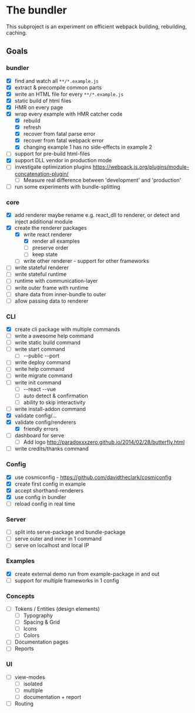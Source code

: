 # The bundler

This subproject is an experiment on efficient webpack building, rebuilding, caching.

## Goals

### bundler
- [x] find and watch all `**/*.example.js`
- [x] extract & precompile common parts
- [x] write an HTML file for every `**/*.example.js`
- [x] static build of html files
- [x] HMR on every page
- [x] wrap every example with HMR catcher code
  - [x] rebuild
  - [x] refresh
  - [x] recover from fatal parse error
  - [x] recover from fatal webpack error
  - [x] changing example 1 has no side-effects in example 2
- [ ] support for pre-build html-files
- [x] support DLL vendor in production mode
- [ ] investigate optimization plugins
      https://webpack.js.org/plugins/module-concatenation-plugin/
  - [ ] Measure real difference between 'development' and 'production'
- [ ] run some experiments with bundle-splitting

### core
- [x] add renderer
      maybe rename e.g. react_dll to renderer, or detect and inject additional module
- [x] create the renderer packages
  - [x] write react renderer
    - [x] render all examples
    - [ ] preserve order
    - [ ] keep state
  - [ ] write other renderer - support for other frameworks
- [ ] write stateful renderer
- [ ] write stateful runtime
- [ ] runtime with communication-layer
- [ ] write outer frame with runtime
- [ ] share data from inner-bundle to outer
- [ ] allow passing data to renderer

### CLI
- [x] create cli package with multiple commands
- [ ] write a awesome help command
- [ ] write static build command
- [ ] write start command
  - [ ] --public --port
- [ ] write deploy command
- [ ] write help command
- [ ] write migrate command
- [ ] write init command
  - [ ] --react --vue
  - [ ] auto detect & confirmation
  - [ ] ability to skip interactivity
- [ ] write install-addon command
- [x] validate config/...
- [x] validate config/renderers
  - [x] friendly errors
- [ ] dashboard for serve
  - [ ] Add logo http://paradoxxxzero.github.io/2014/02/28/butterfly.html
- [ ] write credits/thanks command

### Config
- [x] use cosmiconfig - https://github.com/davidtheclark/cosmiconfig
- [x] create first config in example
- [x] accept shorthand-renderers
- [x] use config in bundler
- [ ] reload config in real time

### Server
- [ ] split into serve-package and bundle-package
- [ ] serve outer and inner in 1 command
- [ ] serve on localhost and local IP

### Examples
- [x] create external demo run from example-package in and out
- [ ] support for multiple frameworks in 1 config

### Concepts
- [ ] Tokens / Entities (design elements)
  - [ ] Typography
  - [ ] Spacing & Grid
  - [ ] Icons
  - [ ] Colors
- [ ] Documentation pages
- [ ] Reports

### UI
- [ ] view-modes
  - [ ] isolated
  - [ ] multiple
  - [ ] documentation + report
- [ ] Routing
